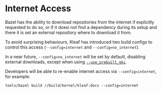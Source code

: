 # Internet Access

Bazel has the ability to download repositories from the internet if explicitly
requested to do so, or if it doesi not find a dependency during its setup and
there it is set an external repository where to download it from.

To avoid surprising behaviours, Kleaf has introduced two build configs to
control this access (`--config=internet` and `--config=no_internet`).

In a near future, `--config=no_internet` will be set by default, disabling
external downloads, except when using
[`--use_prebuilt_gki`](download_prebuilt.md#step-2_build-with).

Developers will be able to re-enable internet access via `--config=internet`,
for example:

```shell
tools/bazel build //build/kernel/kleaf:docs --config=internet
```
